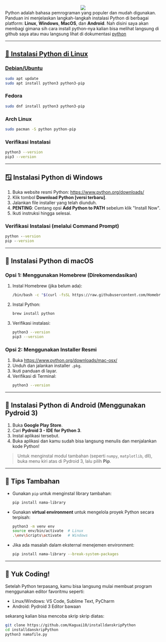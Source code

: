 <div align="center">
   <img src="https://readme-typing-svg.herokuapp.com?size=27&color=4584b6&center=true&vCenter=true&width=600&lines=Panduan+Instalasi+Python🐍;DiLinux,+Windows,+MacOS,+dan+Android">
</div>
Python adalah bahasa pemrograman yang populer dan mudah digunakan. Panduan ini menjelaskan langkah-langkah instalasi Python di berbagai platform: <strong>Linux</strong>, <strong>Windows</strong>, <strong>MacOS</strong>, dan <strong>Android</strong>. Nah disini saya akan membagi gimana sih cara install python-nya kalian bisa melihat langsung di github saya atau mau langsung lihat di dokumentasi <a href=https://www.python.org/downloads/>python

---

## 🐧 Instalasi Python di Linux

### Debian/Ubuntu
```bash
sudo apt update
sudo apt install python3 python3-pip
```

### Fedora
```bash
sudo dnf install python3 python3-pip
```

### Arch Linux
```bash
sudo pacman -S python python-pip
```

### Verifikasi Instalasi
```bash
python3 --version
pip3 --version
```

---

## 🪟 Instalasi Python di Windows

1. Buka website resmi Python: https://www.python.org/downloads/
2. Klik tombol **Download Python [versi terbaru]**.
3. Jalankan file installer yang telah diunduh.
4. **PENTING**: Centang opsi **Add Python to PATH** sebelum klik "Install Now".
5. Ikuti instruksi hingga selesai.

### Verifikasi Instalasi (melalui Command Prompt)
```cmd
python --version
pip --version
```

---

## 🍎 Instalasi Python di macOS

### Opsi 1: Menggunakan Homebrew (Direkomendasikan)

1. Instal Homebrew (jika belum ada):
   ```bash
   /bin/bash -c "$(curl -fsSL https://raw.githubusercontent.com/Homebrew/install/HEAD/install.sh)"
   ```

2. Instal Python:
   ```bash
   brew install python
   ```

3. Verifikasi instalasi:
   ```bash
   python3 --version
   pip3 --version
   ```

### Opsi 2: Menggunakan Installer Resmi

1. Buka https://www.python.org/downloads/mac-osx/
2. Unduh dan jalankan installer `.pkg`.
3. Ikuti panduan di layar.
4. Verifikasi di Terminal:
   ```bash
   python3 --version
   ```

---

## 📱 Instalasi Python di Android (Menggunakan Pydroid 3)

1. Buka **Google Play Store**.
2. Cari **Pydroid 3 - IDE for Python 3**.
3. Instal aplikasi tersebut.
4. Buka aplikasi dan kamu sudah bisa langsung menulis dan menjalankan kode Python!

> Untuk menginstal modul tambahan (seperti `numpy`, `matplotlib`, dll), buka menu kiri atas di Pydroid 3, lalu pilih **Pip**.

---

## 📌 Tips Tambahan

- Gunakan `pip` untuk menginstal library tambahan:
  ```bash
  pip install nama-library
  ```
- Gunakan **virtual environment** untuk mengelola proyek Python secara terpisah:
  ```bash
  python3 -m venv env
  source env/bin/activate  # Linux
  .\env\Scripts\activate   # Windows
  ```
- Jika ada masalah dalam eksternal menejemen environment:
  ```bash
  pip install nama-library --break-system-packages
  ```


---

## 🚀 Yuk Coding!

Setelah Python terpasang, kamu bisa langsung mulai membuat program menggunakan editor favoritmu seperti:
- Linux/Windows: VS Code, Sublime Text, PyCharm
- Android: Pydroid 3 Editor bawaan

sekarang kalian bisa mencoba skrip skrip diatas:
   ```bash
  git clone https://github.com/Kaguai10/installdanskripPython
  cd installdanskripPython
  python3 namafile.py
  ```
